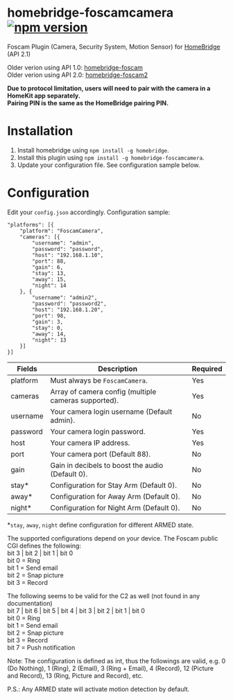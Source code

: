 # homebridge-foscamcamera [![npm version](https://badge.fury.io/js/homebridge-foscamcamera.svg)](https://badge.fury.io/js/homebridge-foscamcamera)
Foscam Plugin (Camera, Security System, Motion Sensor) for [HomeBridge](https://github.com/nfarina/homebridge) (API 2.1)

Older verion using API 1.0: [homebridge-foscam](https://github.com/rooi/homebridge-foscam)<br>
Older verion using API 2.0: [homebridge-foscam2](https://github.com/luisiam/homebridge-foscam2)

**Due to protocol limitation, users will need to pair with the camera in a HomeKit app separately.<br>**
**Pairing PIN is the same as the HomeBridge pairing PIN.**

# Installation
1. Install homebridge using `npm install -g homebridge`.
2. Install this plugin using `npm install -g homebridge-foscamcamera`.
3. Update your configuration file. See configuration sample below.

# Configuration
Edit your `config.json` accordingly. Configuration sample:
```
"platforms": [{
    "platform": "FoscamCamera",
    "cameras": [{
        "username": "admin",
        "password": "password",
        "host": "192.168.1.10",
        "port": 88,
        "gain": 6,
        "stay": 13,
        "away": 15,
        "night": 14
    }, {
        "username": "admin2",
        "password": "password2",
        "host": "192.168.1.20",
        "port": 98,
        "gain": 3,
        "stay": 0,
        "away": 14,
        "night": 13
    }]
}]

```

| Fields            | Description                                                   | Required |
|-------------------|---------------------------------------------------------------|----------|
| platform          | Must always be `FoscamCamera`.                                | Yes      |
| cameras           | Array of camera config (multiple cameras supported).          | Yes      |
| username          | Your camera login username (Default admin).                   | No       |
| password          | Your camera login password.                                   | Yes      |
| host              | Your camera IP address.                                       | Yes      |
| port              | Your camera port (Default 88).                                | No       |
| gain              | Gain in decibels to boost the audio (Default 0).              | No       |
| stay*             | Configuration for Stay Arm (Default 0).                       | No       |
| away*             | Configuration for Away Arm (Default 0).                       | No       |
| night*            | Configuration for Night Arm (Default 0).                      | No       |

*`stay`, `away`, `night` define configuration for different ARMED state.

The supported configurations depend on your device. The Foscam public CGI defines the following:<br>
bit 3 | bit 2 | bit 1 | bit 0<br>
bit 0 = Ring<br>
bit 1 = Send email<br>
bit 2 = Snap picture<br>
bit 3 = Record

The following seems to be valid for the C2 as well (not found in any documentation)<br>
bit 7 | bit 6 | bit 5 | bit 4 | bit 3 | bit 2 | bit 1 | bit 0<br>
bit 0 = Ring<br>
bit 1 = Send email<br>
bit 2 = Snap picture<br>
bit 3 = Record<br>
bit 7 = Push notification

Note: The configuration is defined as int, thus the followings are valid, e.g. 0 (Do Nothing), 1 (Ring), 2 (Email), 3 (Ring + Email), 4 (Record), 12 (Picture and Record), 13 (Ring, Picture and Record), etc.

P.S.: Any ARMED state will activate motion detection by default.

